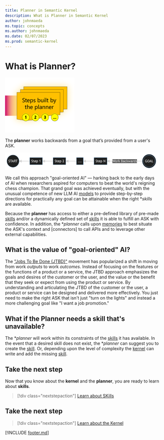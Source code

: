 ```yaml
---
title: Planner in Semantic Kernel
description: What is Planner in Semantic Kernel
author: johnmaeda
ms.topic: concepts
ms.author: johnmaeda
ms.date: 02/07/2023
ms.prod: semantic-kernel
---
```


# What is Planner?

![](../media/plannersm.png)

The **planner** works backwards from a goal that’s provided from a user's ASK. 

![](../media/goaloriented.png)

We call this approach "goal-oriented AI" — harking back to the early days of AI when researchers aspired for computers to beat the world's reigning chess champion. That grand goal was achieved eventually, but with the unusual competence of new LLM AI [models](models) to provide step-by-step directions for practically any goal can be attainable when the right **skills* are available. 

Because the **planner** has access to either a pre-defined library of pre-made [skills](skills) and/or a dynamically defined set of [skills](skills) it is able to fulfill an ASK with confidence. In addition, the **planner* calls upon [memories](memories) to best situate the ASK's context and [connectors] to call APIs and to leverage other external capabilities.

## What is the value of "goal-oriented" AI?

The ["Jobs To Be Done (JTBD)"](https://hbr.org/2016/09/know-your-customers-jobs-to-be-done) movement has popularized a shift in moving from work _outputs_ to work _outcomes_. Instead of focusing on the features or the functions of a product or a service, the JTBD approach emphasizes the goals and desires of the customer or the user, and the value or the benefit that they seek or expect from using the product or service. By understanding and articulating the JTBD of the customer or the user, a product or service can be designed and delivered more effectively. You just need to make the right ASK that isn't just "turn on the lights" and instead a more challenging goal like "I want a job promotion."

## What if the Planner needs a skill that's unavailable?

The **planner* will work within its constraints of the [skills](skills) it has available. In the event that a desired skill does not exist, the **planner* can suggest you to create the [skill](skill). Or, depending upon the level of complexity the [kernel](kernel) can write and add the missing [skill](skill). 

## Take the next step

Now that you know about the **kernel** and the **planner**, you are ready to learn about **skills**.

> [!div class="nextstepaction"]
> [Learn about SKills](skills.md)

## Take the next step

> [!div class="nextstepaction"]
> [Learn about the Kernel](kernel)

[!INCLUDE [footer.md](../includes/footer.md)]
